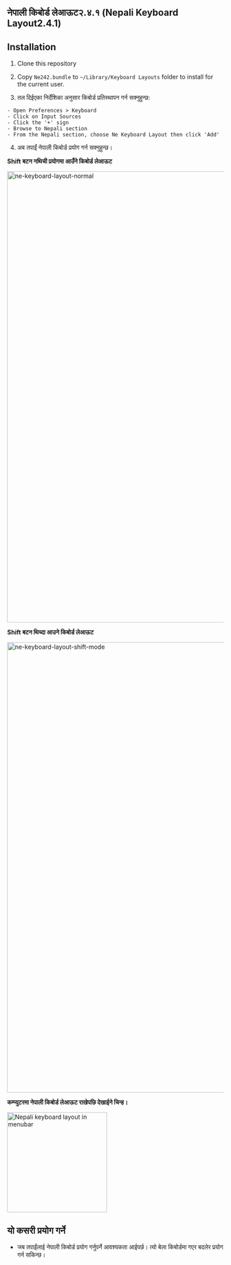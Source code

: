 ## नेपाली किबोर्ड लेआऊट२.४.१ (Nepali Keyboard Layout2.4.1)

## Installation
1) Clone this repository

2) Copy `Ne242.bundle` to `~/Library/Keyboard Layouts` folder to install for the current user.

3) तल दिईएका निर्देशिका अनुसार किबोर्ड प्रतिस्थापन गर्न सक्नुहुन्छ:

```
- Open Preferences > Keyboard
- Click on Input Sources
- Click the '+' sign
- Browse to Nepali section
- From the Nepali section, choose Ne Keyboard Layout then click 'Add'
```

4) अब तपाईं नेपाली किबोर्ड प्रयोग गर्न सक्नुहुन्छ।

**Shift बटन नथिची प्रयोगमा आउँने किबोर्ड लेआऊट**

<img width="1047" alt="ne-keyboard-layout-normal" src="https://user-images.githubusercontent.com/760855/50471232-466a2400-09e6-11e9-9fed-d62891b4e70d.png">

**Shift बटन थिच्दा आउने किबोर्ड लेआऊट**

<img width="1045" alt="ne-keyboard-layout-shift-mode" src="https://user-images.githubusercontent.com/760855/50472258-96e38080-09ea-11e9-9e19-abdfb08efa5a.png">

**कम्प्युटरमा नेपाली किबोर्ड लेआऊट राखेपछि देखाईने चिन्ह।**

<img width="232" alt="Nepali keyboard layout in menubar" src="https://github.com/user-attachments/assets/096f2b76-8523-40d3-a31d-8d584be48f5d">

## यो कसरी प्रयोग गर्ने
- जब तपाईंलाई नेपाली किबोर्ड प्रयोग गर्नुपर्ने आवश्यकता आईपर्छ। त्यो बेला किबोर्डमा गएर बदलेर प्रयोग गर्न सकिन्छ।
